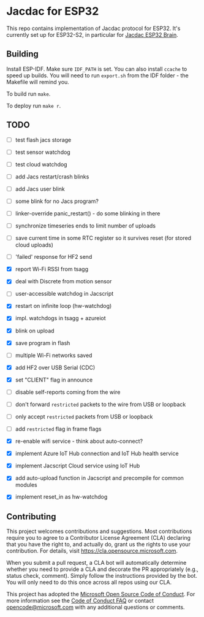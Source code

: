 # Jacdac for ESP32

This repo contains implementation of Jacdac protocol for ESP32.
It's currently set up for ESP32-S2, in particular for
[Jacdac ESP32 Brain](https://microsoft.github.io/jacdac-docs/devices/microsoft-research/jmbrainesp3248v03/).

## Building

Install ESP-IDF. Make sure `IDF_PATH` is set.
You can also install `ccache` to speed up builds.
You will need to run `export.sh` from the IDF folder - the Makefile will remind you.

To build run `make`.

To deploy run `make r`.

## TODO

* [ ] test flash jacs storage
* [ ] test sensor watchdog
* [ ] test cloud watchdog
* [ ] add Jacs restart/crash blinks
* [ ] add Jacs user blink
* [ ] some blink for no Jacs program?
* [ ] linker-override panic_restart() - do some blinking in there
* [ ] synchronize timeseries ends to limit number of uploads
* [ ] save current time in some RTC register so it survives reset (for stored cloud uploads)
* [ ] 'failed' response for HF2 send

* [x] report Wi-Fi RSSI from tsagg
* [x] deal with Discrete from motion sensor
* [ ] user-accessible watchdog in Jacscript
* [x] restart on infinite loop (hw-watchdog)
* [x] impl. watchdogs in tsagg + azureiot
* [x] blink on upload

* [x] save program in flash
* [ ] multiple Wi-Fi networks saved

* [x] add HF2 over USB Serial (CDC)
* [x] set "CLIENT" flag in announce

* [ ] disable self-reports coming from the wire
* [ ] don't forward `restricted` packets to the wire from USB or loopback
* [ ] only accept `restricted` packets from USB or loopback
* [ ] add `restricted` flag in frame flags

* [x] re-enable wifi service - think about auto-connect?
* [x] implement Azure IoT Hub connection and IoT Hub health service
* [x] implement Jacscript Cloud service using IoT Hub
* [x] add auto-upload function in Jacscript and precompile for common modules
* [x] implement reset_in as hw-watchdog

## Contributing

This project welcomes contributions and suggestions.  Most contributions require you to agree to a
Contributor License Agreement (CLA) declaring that you have the right to, and actually do, grant us
the rights to use your contribution. For details, visit https://cla.opensource.microsoft.com.

When you submit a pull request, a CLA bot will automatically determine whether you need to provide
a CLA and decorate the PR appropriately (e.g., status check, comment). Simply follow the instructions
provided by the bot. You will only need to do this once across all repos using our CLA.

This project has adopted the [Microsoft Open Source Code of Conduct](https://opensource.microsoft.com/codeofconduct/).
For more information see the [Code of Conduct FAQ](https://opensource.microsoft.com/codeofconduct/faq/) or
contact [opencode@microsoft.com](mailto:opencode@microsoft.com) with any additional questions or comments.
